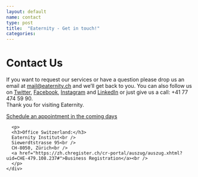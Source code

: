 ```yaml
---
layout: default
name: contact
type: post
title:  "Eaternity - Get in touch!"
categories:
---
```



<div class="window" style="background-image: url('/img/Eaternityteam.jpeg'); background-repeat: no-repeat;"></div>


<div class="container">






<div class="row small-push-top small-push-bottom">
    <div class="col-xs-12 text-center">
      <h1>Contact Us</h1>
    </div>
  </div>
  <div class="row push-bottom">
    <div class="col-xs-12 col-sm-offset-1 col-sm-10 text-center">
      <p>If you want to request our services or have a question please drop us an email at <a target="_blank" href="mailto:mail@eaternity.ch">mail@eaternity.ch</a> and we’ll get back to you. You can also follow us on <a target="_blank" href="https://twitter.com/eaternity">Twitter</a>, <a target="_blank" href="https://www.facebook.com/eaternity">Facebook</a>, <a target="_blank" href="http://instagram.com/eaternity_institute/">Instagram</a> and <a href="https://www.linkedin.com/company/eaternity-ag">LinkedIn</a> or just give us a call: +41 77 474 59 90.<br /> Thank you for visiting Eaternity.</p>
      <a href="https://app.hubspot.com/meetings/africk" style="margin-right:30px;" class="button large">Schedule an appointment in the coming days</a>

      <p>
      <h3>Office Switzerland:</h3>
      Eaternity Institut<br />
      Siewerdtstrasse 95<br />
      CH-8050, Zürich<br />
      <a href="https://zh.chregister.ch/cr-portal/auszug/auszug.xhtml?uid=CHE-479.108.237#">Business Registration</a><br />
      </p>
    </div>
  </div>

</div>

<div class="map"></div>

<script src="https://ajax.googleapis.com/ajax/libs/jquery/1.11.3/jquery.min.js"></script>

<script src="https://maps.googleapis.com/maps/api/js?key=AIzaSyA-_FRzCklNgSOoMjxNWHEO7sWQqVxc_QM"></script>

<script src="/js/jquery.magnific-popup.min.js"></script>

<script src="/js/jquery.royalslider.min.js"></script>


<script src="/js/infobubble.js"></script>

<script src="/js/script.js"></script>
